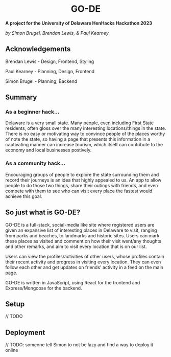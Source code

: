 <h1><center>GO-DE</center></h1>

**A project for the University of Delaware HenHacks Hackathon 2023**

_by Simon Brugel, Brendan Lewis, & Paul Kearney_

## Acknowledgements

Brendan Lewis - Design, Frontend, Styling

Paul Kearney - Planning, Design, Frontend

Simon Brugel - Planning, Backend

## Summary

### As a beginner hack...

Delaware is a very small state. Many people, even including First State residents, often gloss over the many interesting locations/things in the state. There is no easy or motivating way to convince people of the places worthy of note the state, so having a page that presents this information in a captivating manner can increase tourism, which itself can contribute to the economy and local businesses postively.

### As a community hack...

Encouraging groups of people to explore the state surrounding them and record their journeys is an idea that highly appealed to us. An app to allow people to do those two things, share their outings with friends, and even compete with them to see who can visit every place the fastest would achieve this goal.

## So just what is GO-DE?

GO-DE is a full-stack, social-media like site where registered users are given an expansive list of interesting places in Delaware to visit, ranging from parks and beaches, to landmarks and historic sites. Users can mark these places as visited and comment on how their visit went/any thoughts and other remarks, and aim to visit every location that is on our list.

Users can view the profiles/activities of other users, whose profiles contain their recent activity and progress in visiting every location. They can even follow each other and get updates on friends' activity in a feed on the main page.

GO-DE is written in JavaScript, using React for the frontend and Express/Mongoose for the backend.

## Setup

// TODO

## Deployment

// TODO: someone tell Simon to not be lazy and find a way to deploy it online
